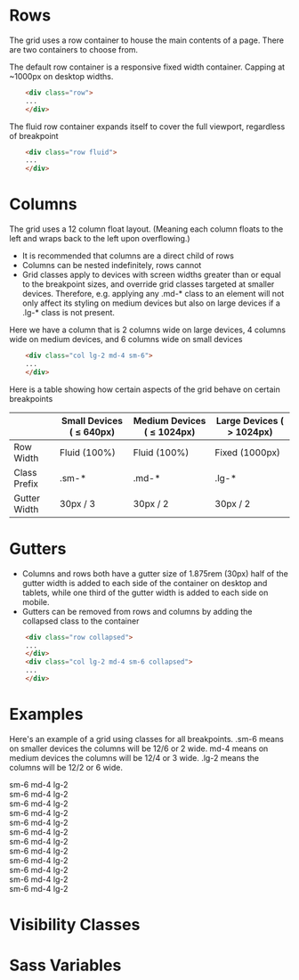 <link rel="stylesheet" href="//dev.railworks.com/dist/compiled/app.css">

# Rows

The grid uses a row container to house the main contents of a page. There are two containers to choose from.

The default row container is a responsive fixed width container. Capping at ~1000px on desktop widths.
```html
    <div class="row">
    ...
    </div>
```

The fluid row container expands itself to cover the full viewport, regardless of breakpoint
```html
    <div class="row fluid">
    ...
    </div>
```
# Columns

The grid uses a 12 column float layout. (Meaning each column floats to the left and wraps back to the left upon overflowing.)
* It is recommended that columns are a direct child of rows
* Columns can be nested indefinitely, rows cannot
* Grid classes apply to devices with screen widths greater than or equal to the breakpoint sizes, and override grid classes targeted at smaller devices. Therefore, e.g. applying any .md-* class to an element will not only affect its styling on medium devices but also on large devices if a .lg-* class is not present.

Here we have a column that is 2 columns wide on large devices, 4 columns wide on medium devices, and 6 columns wide on small devices
```html
    <div class="col lg-2 md-4 sm-6">
    ...
    </div>
```

Here is a table showing how certain aspects of the grid behave on certain breakpoints

|                 | Small Devices ( ≤ 640px)  | Medium Devices ( ≤ 1024px)   | Large Devices ( > 1024px) |
|-----------------|---------------------------|------------------------------|---------------------------|
| Row Width       | Fluid (100%)              | Fluid (100%)                 | Fixed (1000px)            |
| Class Prefix    | .sm-*                     | .md-*                        | .lg-*                     |
| Gutter Width    | 30px / 3                  | 30px / 2                     | 30px / 2                  |

# Gutters

* Columns and rows both have a gutter size of 1.875rem (30px) half of the gutter width is added to each side of the container on desktop and tablets, while one third of the gutter width is added to each side on mobile.
* Gutters can be removed from rows and columns by adding the collapsed class to the container

```html
    <div class="row collapsed">
    ...
    </div>
    <div class="col lg-2 md-4 sm-6 collapsed">
    ...
    </div>
```

# Examples

Here's an example of a grid using classes for all breakpoints. .sm-6 means on smaller devices the columns will be 12/6 or 2 wide. md-4 means on medium devices the columns will be 12/4 or 3 wide. .lg-2 means the columns will be 12/2 or 6 wide.

<div class="row" markdown="1">
    <div class="col sm-6 md-4 lg-2">
        <span class="show-for-sm-only">sm-6</span>
        <span class="show-for-md-only">md-4</span>
        <span class="show-for-lg-only">lg-2</span>
    </div>
    <div class="col sm-6 md-4 lg-2">
        <span class="show-for-sm-only">sm-6</span>
        <span class="show-for-md-only">md-4</span>
        <span class="show-for-lg-only">lg-2</span>
    </div>
    <div class="col sm-6 md-4 lg-2">
        <span class="show-for-sm-only">sm-6</span>
        <span class="show-for-md-only">md-4</span>
        <span class="show-for-lg-only">lg-2</span>
    </div>
    <div class="col sm-6 md-4 lg-2">
        <span class="show-for-sm-only">sm-6</span>
        <span class="show-for-md-only">md-4</span>
        <span class="show-for-lg-only">lg-2</span>
    </div>
    <div class="col sm-6 md-4 lg-2">
        <span class="show-for-sm-only">sm-6</span>
        <span class="show-for-md-only">md-4</span>
        <span class="show-for-lg-only">lg-2</span>
    </div>
    <div class="col sm-6 md-4 lg-2">
        <span class="show-for-sm-only">sm-6</span>
        <span class="show-for-md-only">md-4</span>
        <span class="show-for-lg-only">lg-2</span>
    </div>
    <div class="col sm-6 md-4 lg-2">
        <span class="show-for-sm-only">sm-6</span>
        <span class="show-for-md-only">md-4</span>
        <span class="show-for-lg-only">lg-2</span>
    </div>
    <div class="col sm-6 md-4 lg-2">
        <span class="show-for-sm-only">sm-6</span>
        <span class="show-for-md-only">md-4</span>
        <span class="show-for-lg-only">lg-2</span>
    </div>
    <div class="col sm-6 md-4 lg-2">
        <span class="show-for-sm-only">sm-6</span>
        <span class="show-for-md-only">md-4</span>
        <span class="show-for-lg-only">lg-2</span>
    </div>
    <div class="col sm-6 md-4 lg-2">
        <span class="show-for-sm-only">sm-6</span>
        <span class="show-for-md-only">md-4</span>
        <span class="show-for-lg-only">lg-2</span>
    </div>
    <div class="col sm-6 md-4 lg-2">
        <span class="show-for-sm-only">sm-6</span>
        <span class="show-for-md-only">md-4</span>
        <span class="show-for-lg-only">lg-2</span>
    </div>
    <div class="col sm-6 md-4 lg-2">
        <span class="show-for-sm-only">sm-6</span>
        <span class="show-for-md-only">md-4</span>
        <span class="show-for-lg-only">lg-2</span>
    </div>
</div>

# Visibility Classes

# Sass Variables